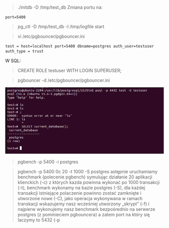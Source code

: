 > ./initdb -D /tmp/test_db
Zmiana portu na:
```
port=5400
```

> pg_ctl -D /tmp/test_db -l /tmp/logfile start

> vi /etc/pgbouncer/pgbouncer.ini
```
test = host=localhost port=5400 dbname=postgres auth_user=testuser
auth_type = trust
```

W SQL:
> CREATE ROLE testuser WITH LOGIN SUPERUSER;


> pgbouncer -d /etc/pgbouncer/pgbouncer.ini

![alt](bw1.png)


> pgbench -p 5400 -i postgres

> pgbench -p 5400 0c 20 -t 1000 -S postgres
astępnie uruchamiamy benchmark (polecenie pgbench) symulując działanie
20 aplikacji klienckich (-c) z których kazda powinna wykonać po 1000
transakcji (-t), benchmark wykonamy na bazie postgres (-S), dla każdej
transakcji istniejące polaczenie powinno zostać zamknięte i utworzone nowe
(-C), jako operacja wykonywana w ramach transkacji wskazujemy nasz
wcześniej utworzony „skrypt” (-f) i najpierw wykonujemy nasz benchmark
bezpośrednio na serwerze postgres (z pominieciem pgbouncera) a zatem
port na który się laczymy to 5432 (-p
